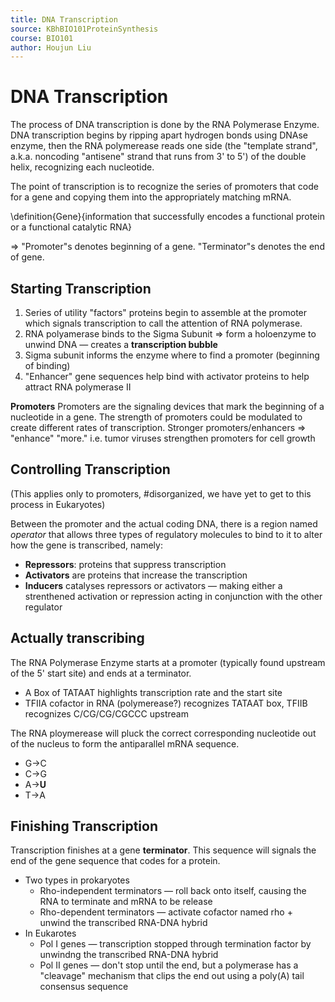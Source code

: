 ```yaml
---
title: DNA Transcription
source: KBhBIO101ProteinSynthesis
course: BIO101
author: Houjun Liu
---
```


# DNA Transcription
The process of DNA transcription is done by the RNA Polymerase Enzyme. DNA transcription begins by ripping apart hydrogen bonds using DNAse enzyme, then the RNA polymerease reads one side (the "template strand", a.k.a. noncoding "antisene" strand that runs from 3' to 5') of the double helix, recognizing each nucleotide. 

The point of transcription is to recognize the series of promoters that code for a gene and copying them into the appropriately matching mRNA.

\definition{Gene}{information that successfully encodes a functional protein or a functional catalytic RNA}

=> "Promoter"s denotes beginning of a gene. "Terminator"s denotes the end of gene.

## Starting Transcription
1. Series of utility "factors" proteins begin to assemble at the promoter which signals transcription to call the attention of RNA polymerase.
2. RNA polyamerase binds to the Sigma Subunit => form a holoenzyme to unwind DNA — creates a **transcription bubble**
3. Sigma subunit informs the enzyme where to find a promoter (beginning of binding)
4. "Enhancer" gene sequences help bind with activator proteins to help attract RNA polymerase II

**Promoters**
Promoters are the signaling devices that mark the beginning of a nucleotide in a gene. The strength of promoters could be modulated to create different rates of transcription. Stronger promoters/enhancers => "enhance" "more." i.e. tumor viruses strengthen promoters for cell growth

## Controlling Transcription 
(This applies only to promoters, #disorganized, we have yet to get to this process in Eukaryotes)

Between the promoter and the actual coding DNA, there is a region named *operator* that allows three types of regulatory molecules to bind to it to alter how the gene is transcribed, namely:

- **Repressors**: proteins that suppress transcription
- **Activators** are proteins that increase the transcription
- **Inducers** catalyses repressors or activators — making either a strenthened activation or repression acting in conjunction with the other regulator

## Actually transcribing 
The RNA Polymerase Enzyme starts at a promoter (typically found upstream of the 5' start site) and ends at a terminator.

* A Box of TATAAT highlights transcription rate and the start site
* TFIIA cofactor in RNA (polymerease?) recognizes TATAAT box, TFIIB recognizes C/CG/CG/CGCCC upstream

The RNA ploymerease will pluck the correct corresponding nucleotide out of the nucleus to form the antiparallel mRNA sequence.

* G->C
* C->G
* A->**U**
* T->A

## Finishing Transcription
Transcription finishes at a gene **terminator**. This sequence will signals the end of the gene sequence that codes for a protein.

* Two types in prokaryotes
	*  Rho-independent terminators — roll back onto itself, causing the RNA to terminate and mRNA to be release
	*  Rho-dependent terminators — activate cofactor named rho + unwind the transcribed RNA-DNA hybrid
* In Eukarotes
	* Pol I genes — transcription stopped through termination factor by unwindng the transcribed RNA-DNA hybrid
	* Pol II genes — don't stop until the end, but a polymerase has a "cleavage" mechanism that clips the end out using a poly(A) tail consensus sequence
